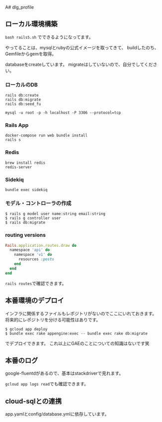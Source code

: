 A# dlg_profile

## ローカル環境構築
`bash rails5.sh`
でできるようになってます。

やってることは、mysqlとrubyの公式イメージを取ってきて、
buildしたのち、Gemfileからgemを取得。

databaseをcreateしています。
migrateはしていないので、自分でしてください。

### ローカルのDB

```
rails db:create
rails db:migrate
rails db:seed_fu
```

`mysql -u root -p -h localhost -P 3306 --protocol=tcp`


### Rails App

```
docker-compose run web bundle install
rails s
```

### Redis
```
brew install redis
redis-server
```

### Sidekiq

`bundle exec sidekiq`


### モデル・コントローラの作成

```
$ rails g model user name:string email:string
$ rails g controller user
$ rails db:migrate
```

### routing versions

```rb:config/routes.rb
Rails.application.routes.draw do
  namespace 'api' do
    namespace 'v1' do
      resources :posts
    end
  end
end
```

`rails routes`で確認できます。

## 本番環境のデプロイ

インフラに関係するファイルもレポジトリがないのでここにいれておきます。
将来的にレポジトリを分ける可能性はありです。

```
$ gcloud app deploy
$ bundle exec rake appengine:exec -- bundle exec rake db:migrate
```

でデプロイできます。
これ以上にGAEのことについての知識はないです笑

## 本番のログ

google-fluentdがあるので、基本はstackdriverで見れます。

`gcloud app logs read`でも確認できます。


## cloud-sqlとの連携
app.yamlとconfig/database.ymlに依存しています。

